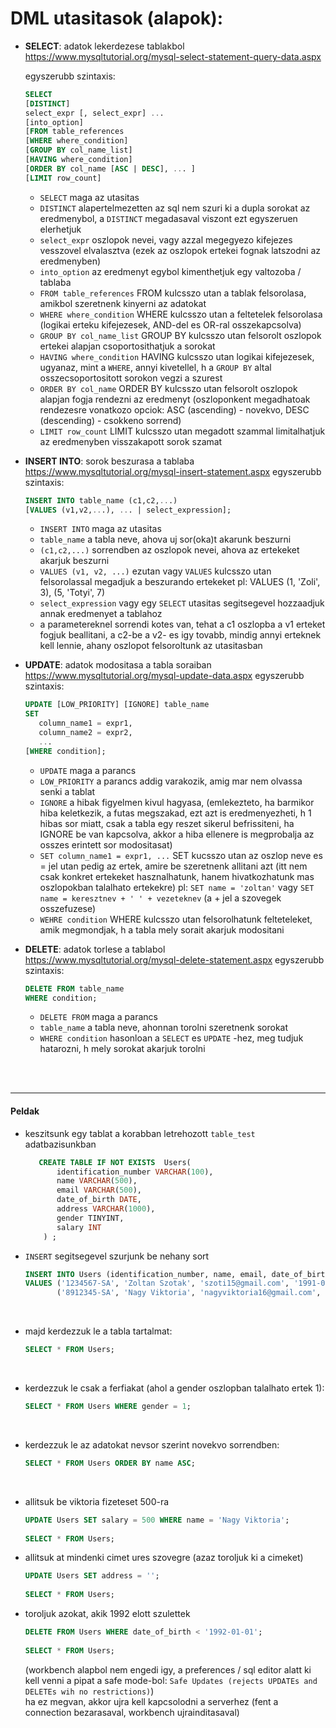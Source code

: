 # DML utasitasok (alapok):
      
- **SELECT**: adatok lekerdezese tablakbol
https://www.mysqltutorial.org/mysql-select-statement-query-data.aspx

    egyszerubb szintaxis:
    ``` sql 
    SELECT
    [DISTINCT]
    select_expr [, select_expr] ...
    [into_option]
    [FROM table_references
    [WHERE where_condition]
    [GROUP BY col_name_list]
    [HAVING where_condition]
    [ORDER BY col_name [ASC | DESC], ... ]
    [LIMIT row_count]

    ```
  
  - `SELECT` maga az utasitas
  - `DISTINCT` alapertelmezetten az sql nem szuri ki a dupla sorokat az eredmenybol, a `DISTINCT` megadasaval viszont ezt egyszeruen elerhetjuk
  - `select_expr` oszlopok nevei, vagy azzal megegyezo kifejezes vesszovel elvalasztva (ezek az oszlopok ertekei fognak latszodni az eredmenyben)
  - `into_option` az eredmenyt egybol kimenthetjuk egy valtozoba / tablaba 
  - `FROM table_references` FROM kulcsszo utan a tablak felsorolasa, amikbol szeretnenk kinyerni az adatokat
  - `WHERE where_condition` WHERE kulcsszo utan a feltetelek felsorolasa (logikai erteku kifejezesek, AND-del es OR-ral osszekapcsolva)
  - `GROUP BY col_name_list` GROUP BY kulcsszo utan felsorolt oszlopok ertekei alapjan csoportosithatjuk a sorokat
  - `HAVING where_condition` HAVING kulcsszo utan logikai kifejezesek, ugyanaz, mint a `WHERE`, annyi kivetellel, h a `GROUP BY` altal osszecsoportositott sorokon vegzi a szurest
  - `ORDER BY col_name` ORDER BY kulcsszo utan felsorolt oszlopok alapjan fogja rendezni az eredmenyt (oszloponkent megadhatoak rendezesre vonatkozo opciok: ASC (ascending) - novekvo, DESC (descending) - csokkeno sorrend)
  - `LIMIT row_count` LIMIT kulcsszo utan megadott szammal limitalhatjuk az eredmenyben visszakapott sorok szamat
  
- **INSERT INTO**: sorok beszurasa a tablaba <br>
https://www.mysqltutorial.org/mysql-insert-statement.aspx
   egyszerubb szintaxis:
  ``` sql   
  INSERT INTO table_name (c1,c2,...)
  [VALUES (v1,v2,...), ... | select_expression];
  ```
  
  - `INSERT INTO` maga az utasitas
  - `table_name` a tabla neve, ahova uj sor(oka)t akarunk beszurni
  - `(c1,c2,...)` sorrendben az oszlopok nevei, ahova az ertekeket akarjuk beszurni
  - `VALUES (v1, v2, ...)` ezutan vagy `VALUES` kulcsszo utan felsorolassal megadjuk a beszurando ertekeket pl: VALUES (1, 'Zoli', 3), (5, 'Totyi', 7)
  - `select_expression` vagy egy `SELECT` utasitas segitsegevel hozzaadjuk annak eredmenyet a tablahoz
  - a parametereknel sorrendi kotes van, tehat a c1 oszlopba a v1 erteket fogjuk beallitani, a c2-be a v2- es igy tovabb, mindig annyi erteknek kell lennie, ahany oszlopot felsoroltunk az utasitasban
  
 - **UPDATE**: adatok modositasa a tabla soraiban <br> 
 https://www.mysqltutorial.org/mysql-update-data.aspx
  egyszerubb szintaxis:
     ``` sql 
    UPDATE [LOW_PRIORITY] [IGNORE] table_name 
    SET 
        column_name1 = expr1,
        column_name2 = expr2,
        ...
    [WHERE condition];
    ```
   
   - `UPDATE` maga a parancs
   - `LOW_PRIORITY` a parancs addig varakozik, amig mar nem olvassa senki a tablat 
   - `IGNORE` a hibak figyelmen kivul hagyasa, (emlekezteto, ha barmikor hiba keletkezik, a futas megszakad, ezt azt is eredmenyezheti, h 1 hibas sor miatt, csak a tabla egy reszet sikerul befrissiteni, ha IGNORE be van kapcsolva, akkor a hiba ellenere is megprobalja az osszes erintett sor modositasat)
   - `SET column_name1 = expr1, ...` SET kucsszo utan az oszlop neve es = jel utan pedig az ertek, amire be szeretnenk allitani azt (itt nem csak konkret ertekeket hasznalhatunk, hanem hivatkozhatunk mas oszlopokban talalhato ertekekre) pl: `SET name = 'zoltan'` vagy `SET name = keresztnev + ' ' + vezeteknev` (a + jel a szovegek osszefuzese)
   - `WEHRE condition` WHERE kulcsszo utan felsorolhatunk felteteleket, amik megmondjak, h a tabla mely sorait akarjuk modositani
  
 - **DELETE**: adatok torlese a tablabol <br>
 https://www.mysqltutorial.org/mysql-delete-statement.aspx
  egyszerubb szintaxis:
     ``` sql 
     DELETE FROM table_name
     WHERE condition;   
    ```   
   - `DELETE FROM` maga a parancs
   - `table_name` a tabla neve, ahonnan torolni szeretnenk sorokat
   - `WHERE condition` hasonloan a `SELECT` es `UPDATE` -hez, meg tudjuk hatarozni, h mely sorokat akarjuk torolni
   
<br>
<br>   


---

#### Peldak

- keszitsunk egy tablat a korabban letrehozott `table_test` adatbazisunkban

    ``` sql 
       CREATE TABLE IF NOT EXISTS  Users(
           identification_number VARCHAR(100), 
           name VARCHAR(500),
           email VARCHAR(500),
           date_of_birth DATE,
           address VARCHAR(1000),
           gender TINYINT,
           salary INT
        ) ;
    ```
   
- `INSERT` segitsegevel szurjunk be nehany sort
    ``` sql 
    INSERT INTO Users (identification_number, name, email, date_of_birth, address, gender, salary)
    VALUES ('1234567-SA', 'Zoltan Szotak', 'szoti15@gmail.com', '1991-02-15', 'US. Bridgeport...', 1, 12345),    
           ('8912345-SA', 'Nagy Viktoria', 'nagyviktoria16@gmail.com', '1992-09-14', 'US. Bridgeport...', 0, 0);
    ``` 
 
<br>
 
- majd kerdezzuk le a tabla tartalmat:
    ``` sql 
    SELECT * FROM Users;    
    ```   
<br>

- kerdezzuk le csak a ferfiakat (ahol a gender oszlopban talalhato ertek 1):
    ``` sql 
    SELECT * FROM Users WHERE gender = 1;    
    ```   
<br>

- kerdezzuk le az adatokat nevsor szerint novekvo sorrendben:
    ``` sql 
    SELECT * FROM Users ORDER BY name ASC;    
    ```   
<br>

- allitsuk be viktoria fizeteset 500-ra
    ``` sql 
    UPDATE Users SET salary = 500 WHERE name = 'Nagy Viktoria';
      
    SELECT * FROM Users;    
    ```
- allitsuk at mindenki cimet ures szovegre (azaz toroljuk ki a cimeket)
    ``` sql 
    UPDATE Users SET address = '';
      
    SELECT * FROM Users;    
    ```     
 - toroljuk azokat, akik 1992 elott szulettek
     ``` sql 
     DELETE FROM Users WHERE date_of_birth < '1992-01-01';
       
     SELECT * FROM Users;    
     ```     
    (workbench alapbol nem engedi igy, a preferences / sql editor alatt ki kell venni a pipat a safe mode-bol:
    `Safe Updates (rejects UPDATEs and DELETEs wih no restrictions)`) <br>
    ha ez megvan, akkor ujra kell kapcsolodni a serverhez (fent a connection bezarasaval, workbench ujrainditasaval)
     